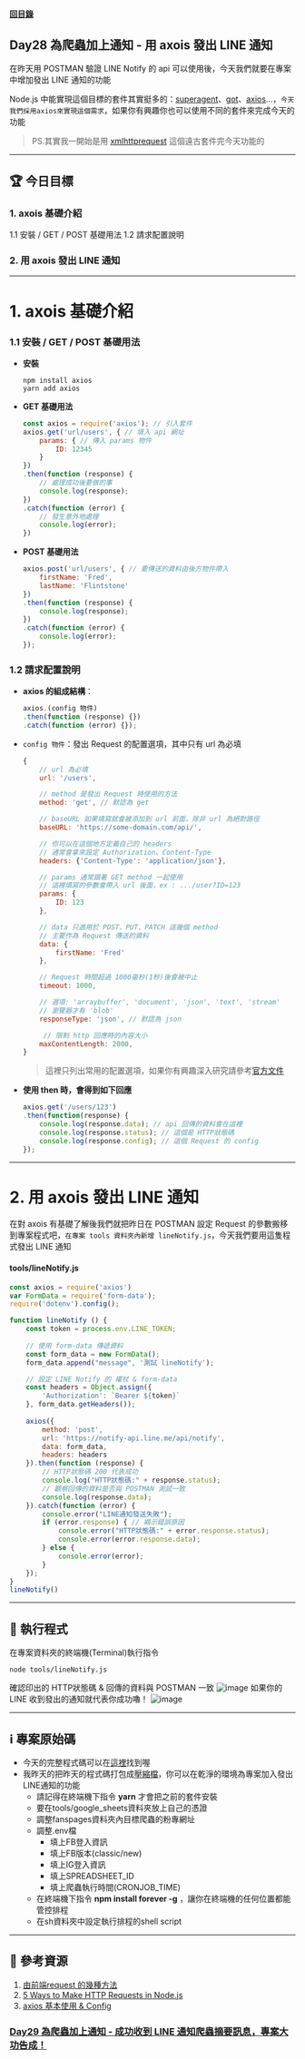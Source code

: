 #### [回目錄](../README.md)
## Day28 為爬蟲加上通知 - 用 axois 發出 LINE 通知

在昨天用 POSTMAN 驗證 LINE Notify 的 api 可以使用後，今天我們就要在專案中增加發出 LINE 通知的功能

Node.js 中能實現這個目標的套件其實挺多的：[superagent](https://www.npmjs.com/package/superagent)、[got](https://www.npmjs.com/package/got)、[axios](https://www.npmjs.com/package/axios)...，`今天我們採用axios來實現這個需求`，如果你有興趣你也可以使用不同的套件來完成今天的功能
>PS.其實我一開始是用 [xmlhttprequest](https://www.npmjs.com/package/xmlhttprequest) 這個遠古套件完今天功能的
----

🏆 今日目標
----
### 1. axois 基礎介紹
1.1 安裝 / GET / POST 基礎用法
1.2 請求配置說明
### 2. 用 axois 發出 LINE 通知 

----

# 1. axois 基礎介紹

### 1.1 安裝 / GET / POST 基礎用法
* **安裝**
    ```vim
    npm install axios
    yarn add axios
    ```
* **GET 基礎用法**
    ```js
    const axios = require('axios'); // 引入套件
    axios.get('url/users', { // 填入 api 網址
        params: { // 傳入 params 物件
            ID: 12345
        }
    })
    .then(function (response) { 
        // 處理成功後要做的事
        console.log(response);
    })
    .catch(function (error) {
        // 發生意外地處理
        console.log(error);
    })
    ```
* **POST 基礎用法**
    ```js
    axios.post('url/users', { // 要傳送的資料由後方物件帶入
        firstName: 'Fred',
        lastName: 'Flintstone'
    })
    .then(function (response) {
        console.log(response);
    })
    .catch(function (error) {
        console.log(error);
    });
    ```
### 1.2 請求配置說明
* **axios 的組成結構**：
    ```js
    axios.(config 物件)
    .then(function (response) {})
    .catch(function (error) {});
    ```
* `config 物件`：發出 Request 的配置選項，其中只有 url 為必填
    ```js
    {
        // url 為必填
        url: '/users',

        // method 是發出 Request 時使用的方法
        method: 'get', // 默認為 get

        // baseURL 如果填寫就會被添加到 url 前面，除非 url 為絕對路徑
        baseURL: 'https://some-domain.com/api/',

        // 你可以在這個地方定義自己的 headers
        // 通常會拿來設定 Authorization、Content-Type
        headers: {'Content-Type': 'application/json'},

        // params 通常跟著 GET method 一起使用
        // 這裡填寫的參數會帶入 url 後面，ex : .../user?ID=123
        params: {
            ID: 123
        },

        // data 只適用於 POST、PUT、PATCH 這幾個 method
        // 主要作為 Request 傳送的資料
        data: {
            firstName: 'Fred'
        },

        // Request 時間超過 1000毫秒(1秒)後會被中止
        timeout: 1000,

        // 選項: 'arraybuffer', 'document', 'json', 'text', 'stream'
        // 瀏覽器才有 'blob'
        responseType: 'json', // 默認為 json

         // 限制 http 回應時的內容大小
        maxContentLength: 2000,
    }
    ```
    > 這裡只列出常用的配置選項，如果你有興趣深入研究請參考[官方文件](https://www.npmjs.com/package/axios#request-config)
* **使用 then 時，會得到如下回應**
    ```js
    axios.get('/users/123')
    .then(function(response) {
        console.log(response.data); // api 回傳的資料會在這裡
        console.log(response.status); // 這個是 HTTP狀態碼
        console.log(response.config); // 這個 Request 的 config
    });
    ```

----

# 2. 用 axois 發出 LINE 通知
在對 axois 有基礎了解後我們就把昨日在 POSTMAN 設定 Request 的參數搬移到專案程式吧，`在專案 tools 資料夾內新增 lineNotify.js`，今天我們要用這隻程式發出 LINE 通知

#### tools/lineNotify.js
```js
const axios = require('axios')
var FormData = require('form-data');
require('dotenv').config();

function lineNotify () {
    const token = process.env.LINE_TOKEN;
    
    // 使用 form-data 傳遞資料
    const form_data = new FormData();
    form_data.append("message", '測試 lineNotify');

    // 設定 LINE Notify 的 權杖 & form-data
    const headers = Object.assign({
        'Authorization': `Bearer ${token}`
    }, form_data.getHeaders());
    
    axios({
        method: 'post',
        url: 'https://notify-api.line.me/api/notify',
        data: form_data,
        headers: headers
    }).then(function (response) {
        // HTTP狀態碼 200 代表成功
        console.log("HTTP狀態碼:" + response.status);
        // 觀察回傳的資料是否與 POSTMAN 測試一致
        console.log(response.data);
    }).catch(function (error) {
        console.error("LINE通知發送失敗");
        if (error.response) { // 顯示錯誤原因            
            console.error("HTTP狀態碼:" + error.response.status);
            console.error(error.response.data);
        } else {
            console.error(error);
        }
    });
}
lineNotify() 
```

----

🚀 執行程式
----
在專案資料夾的終端機(Terminal)執行指令
```vim
node tools/lineNotify.js
```
確認印出的 HTTP狀態碼 & 回傳的資料與 POSTMAN 一致
![image](./article_img/terminal.png)
如果你的 LINE 收到發出的通知就代表你成功嚕！
![image](./article_img/lineMsg.png)

----

ℹ️ 專案原始碼
----
* 今天的完整程式碼可以在[這裡](https://github.com/dean9703111/ithelp_30days/tree/master/day28)找到喔
* 我昨天的把昨天的程式碼打包成[壓縮檔](https://github.com/dean9703111/ithelp_30days/raw/master/sampleCode/day27_sample_code.zip)，你可以在乾淨的環境為專案加入發出LINE通知的功能
    * 請記得在終端機下指令 **yarn** 才會把之前的套件安裝
    * 要在tools/google_sheets資料夾放上自己的憑證
    * 調整fanspages資料夾內目標爬蟲的粉專網址
    * 調整.env檔
        * 填上FB登入資訊
        * 填上FB版本(classic/new)
        * 填上IG登入資訊
        * 填上SPREADSHEET_ID
        * 填上爬蟲執行時間(CRONJOB_TIME)
    * 在終端機下指令 **npm install forever -g** ，讓你在終端機的任何位置都能管控排程
    * 在sh資料夾中設定執行排程的shell script

----

📖 參考資源
----
1. [由前端request 的幾種方法](https://medium.com/dot-js/%E7%94%B1%E5%89%8D%E7%AB%AFrequest-%E7%9A%84%E5%B9%BE%E7%A8%AE%E6%96%B9%E6%B3%95-fbf8a0b4023a)
2. [5 Ways to Make HTTP Requests in Node.js](https://www.twilio.com/blog/2017/08/http-requests-in-node-js.html)
3. [axios 基本使用 & Config](https://ithelp.ithome.com.tw/articles/10212120)

### [Day29 為爬蟲加上通知 - 成功收到 LINE 通知爬蟲摘要訊息，專案大功告成！](/day29/README.md)